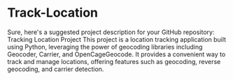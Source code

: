 # Track-Location
  Sure, here's a suggested project description for your GitHub repository:  Tracking Location Project This project is a location tracking application built using Python, leveraging the power of geocoding libraries including Geocoder, Carrier, and OpenCageGeocode. It provides a convenient way to track and manage locations, offering features such as geocoding, reverse geocoding, and carrier detection.
